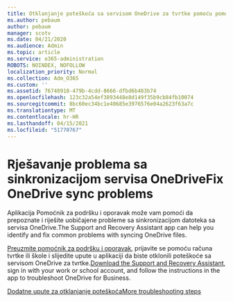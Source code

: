 ```yaml
---
title: Otklanjanje poteškoća sa servisom OneDrive za tvrtke pomoću pomoćnika za postavljanje i oporavak
ms.author: pebaum
author: pebaum
manager: scotv
ms.date: 04/21/2020
ms.audience: Admin
ms.topic: article
ms.service: o365-administration
ROBOTS: NOINDEX, NOFOLLOW
localization_priority: Normal
ms.collection: Adm_O365
ms.custom: ''
ms.assetid: 76748918-479b-4cdd-8666-dfbd6b483b74
ms.openlocfilehash: 123c32a54ef3893448e8d149f35b9cb84fb10074
ms.sourcegitcommit: 8bc60ec34bc1e40685e3976576e04a2623f63a7c
ms.translationtype: MT
ms.contentlocale: hr-HR
ms.lasthandoff: 04/15/2021
ms.locfileid: "51770767"
---
```

# <a name="fix-onedrive-sync-problems"></a><span data-ttu-id="be742-102">Rješavanje problema sa sinkronizacijom servisa OneDrive</span><span class="sxs-lookup"><span data-stu-id="be742-102">Fix OneDrive sync problems</span></span>

<span data-ttu-id="be742-103">Aplikacija Pomoćnik za podršku i oporavak može vam pomoći da prepoznate i riješite uobičajene probleme sa sinkronizacijom datoteka sa servisa OneDrive.</span><span class="sxs-lookup"><span data-stu-id="be742-103">The Support and Recovery Assistant app can help you identify and fix common problems with syncing OneDrive files.</span></span> 
  
<span data-ttu-id="be742-104">[Preuzmite pomoćnik za podršku i oporavak](https://aka.ms/sara), prijavite se pomoću računa tvrtke ili škole i slijedite upute u aplikaciji da biste otklonili poteškoće sa servisom OneDrive za tvrtke.</span><span class="sxs-lookup"><span data-stu-id="be742-104">[Download the Support and Recovery Assistant](https://aka.ms/sara), sign in with your work or school account, and follow the instructions in the app to troubleshoot OneDrive for Business.</span></span> 
  
[<span data-ttu-id="be742-105">Dodatne upute za otklanjanje poteškoća</span><span class="sxs-lookup"><span data-stu-id="be742-105">More troubleshooting steps</span></span>](https://go.microsoft.com/fwlink/?linkid=872097)
  

